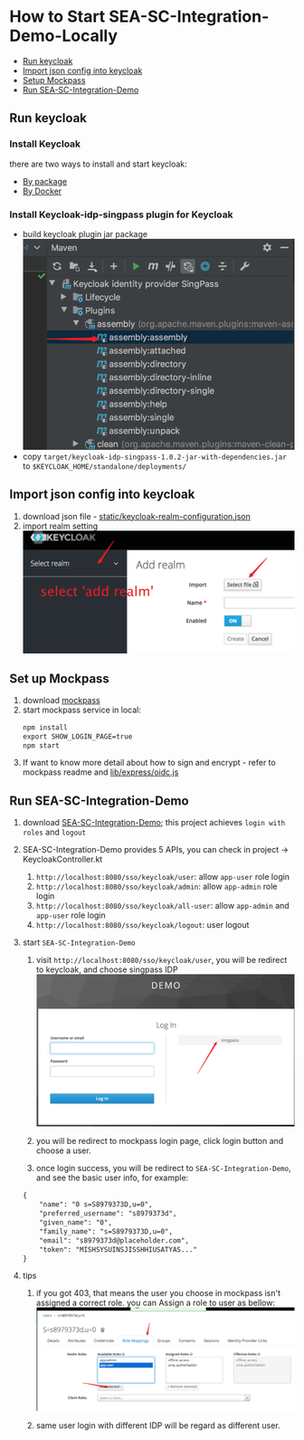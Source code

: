 # How to Start SEA-SC-Integration-Demo-Locally

- [Run keycloak](#Run-keycloak)
- [Import json config into keycloak](#import-json-config-into-keycloak)
- [Setup Mockpass](#Set-up-Mockpass)
- [Run SEA-SC-Integration-Demo](#run-sea-sc-integration-demo)

## Run keycloak
### Install Keycloak
there are two ways to install and start keycloak:
 - [By package](https://www.keycloak.org/docs/latest/getting_started/index.html)
 - [By Docker](https://hub.docker.com/r/jboss/keycloak/)
 
### Install Keycloak-idp-singpass plugin for Keycloak
- build keycloak plugin jar package
    ![keycloak_plugin_build_jar](../images/keycloak_plugin_build_jar.png)
- copy `target/keycloak-idp-singpass-1.0.2-jar-with-dependencies.jar` to `$KEYCLOAK_HOME/standalone/deployments/`

## Import json config into keycloak
1. download json file - [static/keycloak-realm-configuration.json](/static/keycloak-realm-configuration.json)
1. import realm setting
![import](../images/import_realm_setting.png)

## Set up Mockpass
1. download [mockpass](https://github.com/ThoughtWorksInc/SEA-SC-OpenID/tree/mockpass)
1. start mockpass service in local:
   ```
   npm install
   export SHOW_LOGIN_PAGE=true
   npm start
   ```
1. If want to know more detail about how to sign and encrypt - refer to mockpass readme and [lib/express/oidc.js](https://github.com/ThoughtWorksInc/SEA-SC-OpenID/tree/mockpass/lib/express/oidc.js)

## Run SEA-SC-Integration-Demo

1. download [SEA-SC-Integration-Demo](https://github.com/ThoughtWorksInc/SEA-SC-Integration-Demo);
   this project achieves `login with roles` and `logout`

1. SEA-SC-Integration-Demo provides 5 APIs, you can check in project -> KeycloakController.kt
    1. `http://localhost:8080/sso/keycloak/user`: allow `app-user` role login
    2. `http://localhost:8080/sso/keycloak/admin`: allow `app-admin` role login
    3. `http://localhost:8080/sso/keycloak/all-user`: allow `app-admin` and `app-user` role login
    4. `http://localhost:8080/sso/keycloak/logout`: user logout

1. start `SEA-SC-Integration-Demo`
    1. visit `http://localhost:8080/sso/keycloak/user`, you will be redirect to keycloak, and choose singpass IDP
    ![login](../images/keycloak_login_with_idp.png)
    
    2. you will be redirect to mockpass login page, click login button and choose a user.
    
    3. once login success, you will be redirect to `SEA-SC-Integration-Demo`, and see the basic user info, for example: 
    ```
    {
        "name": "0 s=S8979373D,u=0",
        "preferred_username": "s8979373d",
        "given_name": "0",
        "family_name": "s=S8979373D,u=0",
        "email": "s8979373d@placeholder.com",
        "token": "MISHSYSUINSJISSHHIUSATYAS..."    
    }
    ```
1. tips
    1. if you got 403, that means the user you choose in mockpass isn't assigned a correct role.
       you can Assign a role to user as bellow:
       ![add role to user](../images/keycloak_add_user_role.png)
    
    2. same user login with different IDP will be regard as different user.  
    
    
 
    
           

 
